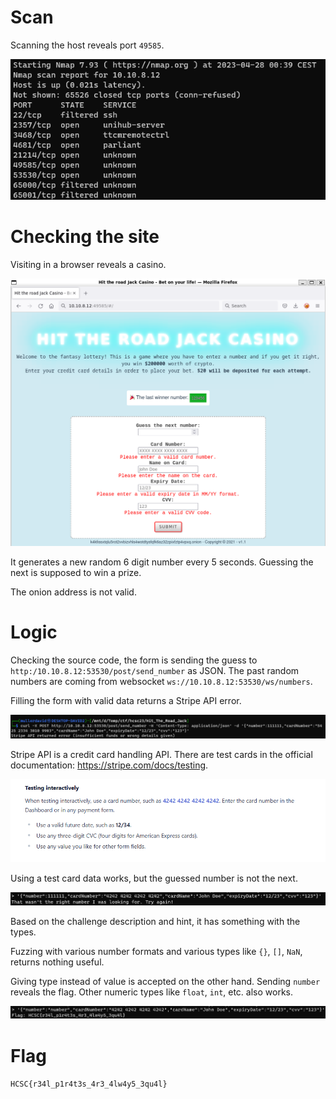 # Scan

Scanning the host reveals port `49585`.

![](screenshots/1.png)

# Checking the site

Visiting in a browser reveals a casino.

![](screenshots/2.png)

It generates a new random 6 digit number every 5 seconds. Guessing the next is supposed to win a prize.

The onion address is not valid.

# Logic

Checking the source code, the form is sending the guess to `http:/10.10.8.12:53530/post/send_number` as JSON. The past random numbers are coming from websocket `ws://10.10.8.12:53530/ws/numbers`.

Filling the form with valid data returns a Stripe API error.

![](screenshots/3.png)

Stripe API is a credit card handling API. There are test cards in the official documentation: <https://stripe.com/docs/testing>.

![](screenshots/4.png)

Using a test card data works, but the guessed number is not the next.

![](screenshots/5.png)

Based on the challenge description and hint, it has something with the types.

Fuzzing with various number formats and various types like `{}`, `[]`, `NaN`, returns nothing useful.

Giving type instead of value is accepted on the other hand. Sending `number` reveals the flag. Other numeric types like `float`, `int`, etc. also works.

![](screenshots/6.png)

# Flag
`HCSC{r34l_p1r4t3s_4r3_4lw4y5_3qu4l}`